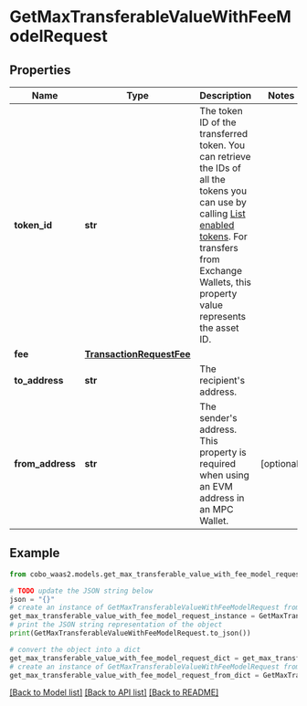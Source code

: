 # GetMaxTransferableValueWithFeeModelRequest


## Properties

Name | Type | Description | Notes
------------ | ------------- | ------------- | -------------
**token_id** | **str** | The token ID of the transferred token. You can retrieve the IDs of all the tokens you can use by calling [List enabled tokens](https://www.cobo.com/developers/v2/api-references/wallets/list-enabled-tokens). For transfers from Exchange Wallets, this property value represents the asset ID. | 
**fee** | [**TransactionRequestFee**](TransactionRequestFee.md) |  | 
**to_address** | **str** | The recipient&#39;s address. | 
**from_address** | **str** | The sender&#39;s address. This property is required when using an EVM address in an MPC Wallet. | [optional] 

## Example

```python
from cobo_waas2.models.get_max_transferable_value_with_fee_model_request import GetMaxTransferableValueWithFeeModelRequest

# TODO update the JSON string below
json = "{}"
# create an instance of GetMaxTransferableValueWithFeeModelRequest from a JSON string
get_max_transferable_value_with_fee_model_request_instance = GetMaxTransferableValueWithFeeModelRequest.from_json(json)
# print the JSON string representation of the object
print(GetMaxTransferableValueWithFeeModelRequest.to_json())

# convert the object into a dict
get_max_transferable_value_with_fee_model_request_dict = get_max_transferable_value_with_fee_model_request_instance.to_dict()
# create an instance of GetMaxTransferableValueWithFeeModelRequest from a dict
get_max_transferable_value_with_fee_model_request_from_dict = GetMaxTransferableValueWithFeeModelRequest.from_dict(get_max_transferable_value_with_fee_model_request_dict)
```
[[Back to Model list]](../README.md#documentation-for-models) [[Back to API list]](../README.md#documentation-for-api-endpoints) [[Back to README]](../README.md)


